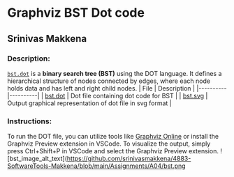 # Graphviz BST Dot code
## Srinivas Makkena

### Description: 
[`bst.dot`](https://github.com/srinivasmakkena/4883-SoftwareTools-Makkena/blob/main/Assignments/A01/bst.dot) is a <b>binary search tree (BST)</b> using the DOT language. It defines a hierarchical structure of nodes connected by edges, where each node holds data and has left and right child nodes.
| File | Description |
|----------|----------|
|  [bst.dot](https://github.com/srinivasmakkena/4883-SoftwareTools-Makkena/blob/main/Assignments/A04/bst.dot)  |  Dot file containing dot code for BST  |
|  [bst.svg](https://github.com/srinivasmakkena/4883-SoftwareTools-Makkena/blob/main/Assignments/A04/bst.svg)  |  Output graphical representation of dot file in svg format |

### Instructions:
To run the DOT file, you can utilize tools like [Graphviz Online](https://dreampuf.github.io/GraphvizOnline/) or install the Graphviz Preview extension in VSCode. To visualize the output, simply press Ctrl+Shift+P in VSCode and select the Graphviz Preview extension.
![bst_image_alt_text](https://github.com/srinivasmakkena/4883-SoftwareTools-Makkena/blob/main/Assignments/A04/bst.png
